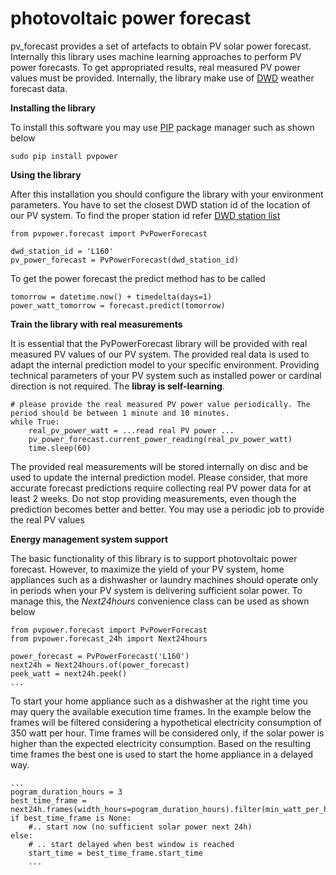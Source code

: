 # photovoltaic power forecast

pv_forecast provides a set of artefacts to obtain PV solar power forecast. Internally this library uses machine learning approaches to perform PV power forecasts.
To get appropriated results, real measured PV power values must be provided. Internally, the library make use of [DWD](https://dwd-geoportal.de/products/G_FJM/) weather forecast data.

**Installing the library**

To install this software you may use [PIP](https://realpython.com/what-is-pip/) package manager such as shown below
```
sudo pip install pvpower
```

**Using the library**

After this installation you should configure the library with your environment parameters.
You have to set the closest DWD station id of the location of our PV system. To find the proper station id refer [DWD station list](https://www.dwd.de/DE/leistungen/met_verfahren_mosmix/mosmix_stationskatalog.cfg?view=nasPublication&nn=16102)     
```
from pvpower.forecast import PvPowerForecast

dwd_station_id = 'L160'
pv_power_forecast = PvPowerForecast(dwd_station_id)
```

To get the power forecast the predict method has to be called
```
tomorrow = datetime.now() + timedelta(days=1)
power_watt_tomorrow = forecast.predict(tomorrow)
```

**Train the library with real measurements**

It is essential that the PvPowerForecast library will be provided with real measured PV values of our PV system. 
The provided real data is used to adapt the internal prediction model to your specific environment. 
Providing technical parameters of your PV system such as installed power or cardinal direction is not required. 
The **libray is self-learning**.

```
# please provide the real measured PV power value periodically. The period should be between 1 minute and 10 minutes.
while True:
    real_pv_power_watt = ...read real PV power ...
    pv_power_forecast.current_power_reading(real_pv_power_watt)
    time.sleep(60)
```
The provided real measurements will be stored internally on disc and be used to update the internal prediction model. 
Please consider, that more accurate forecast predictions require collecting real PV power data for at least 2 weeks. 
Do not stop providing measurements, even though the prediction becomes better and better. 
You may use a periodic job to provide the real PV values

**Energy management system support**

The basic functionality of this library is to support photovoltaic power forecast. However, to maximize the yield 
of your PV system, home appliances such as a dishwasher or laundry machines should operate only in periods when 
your PV system is delivering sufficient solar power. To manage this, the *Next24hours* convenience class can be used as shown below 
```
from pvpower.forecast import PvPowerForecast
from pvpower.forecast_24h import Next24hours

power_forecast = PvPowerForecast('L160')
next24h = Next24hours.of(power_forecast)
peek_watt = next24h.peek()
...
```

To start your home appliance such as a dishwasher at the right time you may query the available execution time frames. 
In the example below the frames will be filtered considering a hypothetical electricity consumption of 350 watt per hour. Time frames will be considered only, 
if the solar power is higher than the expected electricity consumption. 
Based on the resulting time frames the best one is used to start the home appliance in a delayed way.  
```
...
pogram_duration_hours = 3
best_time_frame = next24h.frames(width_hours=pogram_duration_hours).filter(min_watt_per_hour=350).best()
if best_time_frame is None:
    #.. start now (no sufficient solar power next 24h)
else:
    # .. start delayed when best window is reached
    start_time = best_time_frame.start_time
    ...
```
